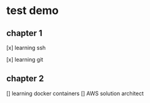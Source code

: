 # test demo
## chapter 1

[x] learning ssh
 
[x] learning git

## chapter 2

[] learning docker containers
[] AWS solution architect
 
